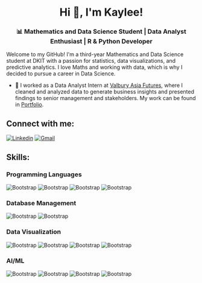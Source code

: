 <h1 align="center">Hi 👋, I'm Kaylee!</h1>
<h3 align="center">📊 Mathematics and Data Science Student | Data Analyst Enthusiast | R & Python Developer</h3>

Welcome to my GitHub! I'm a third-year Mathematics and Data Science student at DKIT with a passion for statistics, data visualizations, and predictive analytics. 
I love Maths and working with data, which is why I decided to pursue a career in Data Science.

- 💼 I worked as a Data Analyst Intern at [Valbury Asia Futures](https://valbury.co.id/), where I cleaned and analyzed data to generate business insights and presented findings to senior management and stakeholders. My work can be found in [Portfolio](https://github.com/kayleejacq/portfolio).
  
## Connect with me:
[![Linkedin](https://img.shields.io/badge/-LinkedIn-blue?style=flat&logo=Linkedin&logoColor=white)](https://www.linkedin.com/in/kaylee-jacqueline-wijaya/)
[![Gmail](https://img.shields.io/badge/-Gmail-c14438?style=flat&logo=Gmail&logoColor=white)](mailto:kayleejacq@gmail.com)

## Skills:
### Programming Languages
![Bootstrap](https://img.shields.io/badge/-Python-05122A?style=for-the-badge&logo=Python&color=FFD43B)
![Bootstrap](https://img.shields.io/badge/-R-05122A?style=for-the-badge&logo=R&color=276dc2)
![Bootstrap](https://img.shields.io/badge/HTML%20-%23E34F26.svg?style=for-the-badge&logo=html5&logoColor=white)
![Bootstrap](https://img.shields.io/badge/-JavaScript-05122A?style=for-the-badge&logo=JavaScript&color=202020)

### Database Management
![Bootstrap](https://img.shields.io/badge/-MongoDB-05122A?style=for-the-badge&logo=MongoDB&color=fbfbfb)
![Bootstrap](https://img.shields.io/badge/-MySQL-05122A?style=for-the-badge&logo=MySQL&color=59bada)

### Data Visualization
![Bootstrap](https://img.shields.io/badge/-Matplotlib-05122A?style=for-the-badge&logo=Matplotlib&color=f6f7f7) 
![Bootstrap](https://img.shields.io/badge/-Seaborn-05122A?style=for-the-badge&logo=Seaborn&color=f6f7f7)
![Bootstrap](https://img.shields.io/badge/-Power%20BI-05122A?style=for-the-badge&logo=Power-BI&color=f6f7f7) 
![Bootstrap](https://img.shields.io/badge/-Tableau-05122A?style=for-the-badge&logo=Tableau&color=f6f7f7)


### AI/ML
![Bootstrap](https://img.shields.io/badge/-TensorFlow-05122A?style=for-the-badge&logo=TensorFlow&color=f6f7f7)
![Bootstrap](https://img.shields.io/badge/-Scikit%20Learn-05122A?style=for-the-badge&logo=Scikit-Learn&color=f6f7f7)
![Bootstrap](https://img.shields.io/badge/-Pandas-05122A?style=for-the-badge&logo=Pandas&color=150458)
![Bootstrap](https://img.shields.io/badge/-Numpy-05122A?style=for-the-badge&logo=Numpy&color=7dddf5)
